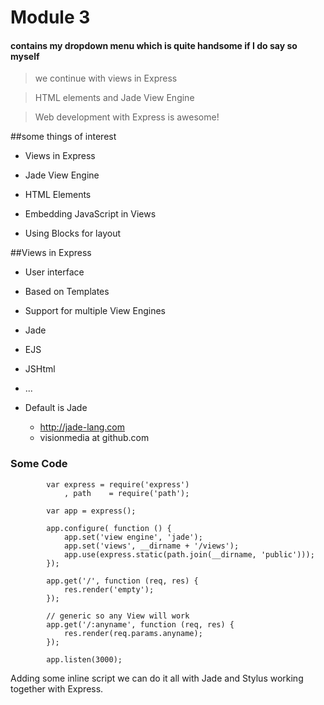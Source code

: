 # Module 3

#### contains my dropdown menu which is quite handsome if I do say so myself
> we continue with views in Express

> HTML elements and Jade View Engine

> Web development with Express is awesome!

##some things of interest
-  Views in Express

-  Jade View Engine

-  HTML Elements

-  Embedding JavaScript in Views

-  Using Blocks for layout

##Views in Express
-  User interface

-  Based on Templates

-  Support for multiple View Engines
  -  Jade
  -  EJS
  -  JSHtml
  -  ...
- Default is Jade
  -  http://jade-lang.com
  -  visionmedia at github.com
  
### Some Code


      		var express = require('express')
        		, path    = require('path');
    
      		var app = express();
  
      		app.configure( function () {
        		app.set('view engine', 'jade');
        		app.set('views', __dirname + '/views');
        		app.use(express.static(path.join(__dirname, 'public')));
      		});
    
      		app.get('/', function (req, res) {
        		res.render('empty');
      		});
   
      		// generic so any View will work 
      		app.get('/:anyname', function (req, res) {
        		res.render(req.params.anyname);
      		});
    
      		app.listen(3000);

Adding some inline script we can do it all with Jade and Stylus
working together with Express.
